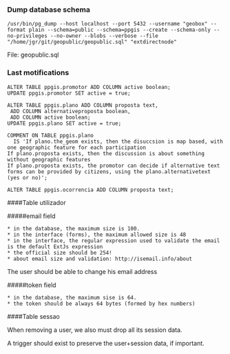 ### Dump database schema

```
/usr/bin/pg_dump --host localhost --port 5432 --username "geobox" --format plain --schema=public --schema=ppgis --create --schema-only --no-privileges --no-owner --blobs --verbose --file "/home/jgr/git/geopublic/geopublic.sql" "extdirectnode"
```

File: geopublic.sql 

### Last motifications

```
ALTER TABLE ppgis.promotor ADD COLUMN active boolean;
UPDATE ppgis.promotor SET active = true;

ALTER TABLE ppgis.plano ADD COLUMN proposta text,
 ADD COLUMN alternativeproposta boolean,
 ADD COLUMN active boolean;
UPDATE ppgis.plano SET active = true;

COMMENT ON TABLE ppgis.plano
  IS 'If plano.the_geom exists, then the disuccsion is map based, with one geographic feature for each participation
If plano.proposta exists, then the discussion is about something without geographic features
If plano.proposta exists, the promotor can decide if alternative text forms can be provided by citizens, using the plano.alternativetext (yes or no)';

ALTER TABLE ppgis.ocorrencia ADD COLUMN proposta text;
```

####Table utilizador

#####email field

    * in the database, the maximum size is 100.
    * in the interface (forms), the maximum allowed size is 48
    * in the interface, the regular expression used to validate the email is the default ExtJs expression
    * the official size should be 254!
    * about email size and validation: http://isemail.info/about

The user should be able to change his email address

#####token field

    * in the database, the maximum sise is 64.
    * the token should be always 64 bytes (formed by hex numbers)
    
####Table sessao

When removing a user, we also must drop all its session data.

A trigger should exist to preserve the user+session data, if important.
